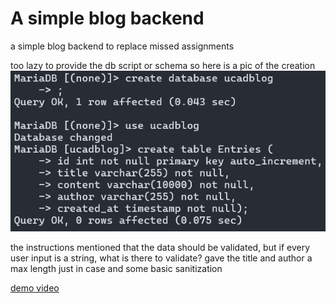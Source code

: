 # A simple blog backend

a simple blog backend to replace missed assignments

too lazy to provide the db script or schema so here is a pic of the creation
![db](./db.png)

the instructions mentioned that the data should be validated, but if every user input is a string, what is there to validate?
gave the title and author a max length just in case and some basic sanitization

[demo video](https://youtu.be/ELgbp5UAW_A)
